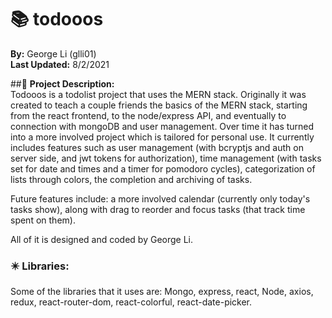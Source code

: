# 📚 **todooos**  
**By:** George Li (glli01)  
**Last Updated:** 8/2/2021
  
  
##📃 **Project Description:**  
Todooos is a todolist project that uses the MERN stack. Originally it was created to teach a couple friends the basics of the MERN stack, starting from the react frontend, to the node/express API, and eventually to connection with mongoDB and user management.  Over time it has turned into a more involved project which is tailored for personal use.  It currently includes features such as user management (with bcryptjs and auth on server side, and jwt tokens for authorization), time management (with tasks set for date and times and a timer for pomodoro cycles), categorization of lists through colors, the completion and archiving of tasks.  

Future features include: a more involved calendar (currently only today's tasks show), along with drag to reorder and focus tasks (that track time spent on them).
  
All of it is designed and coded by George Li.  
  
### ✴️ Libraries:
Some of the libraries that it uses are: Mongo, express, react, Node, axios, redux, react-router-dom, react-colorful, react-date-picker.  
